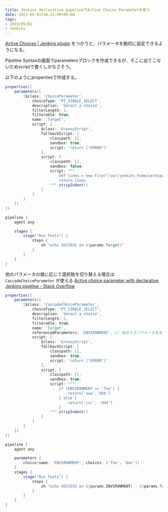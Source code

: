 ```yaml
---
title: Jenkins declarative pipelineでActive Choice Parameterを使う
date: 2023-05-01T16:22:00+09:00
tags:
- 2023/05/01
- Jenkins
---
```


[Active Choices | Jenkins plugin](https://plugins.jenkins.io/uno-choice/) をつかうと、パラメータを動的に設定できるようになる。

Pipeline Syntaxの画面でparametersブロックを作成できるが、そこに出てこないためscriptで書くしかなさそう。

以下のようにpropertiesで作成する。

````groovy
properties([
    parameters([
        [$class: 'ChoiceParameter', 
            choiceType: 'PT_SINGLE_SELECT',
            description: 'Select a choice',
            filterLength: 1,
            filterable: true,
            name: 'Target',
            script: [
                $class: 'GroovyScript',
                fallbackScript: [
                    classpath: [], 
                    sandbox: true, 
                    script: 'return ["ERROR"]'
                ],
                script: [
                    classpath: [], 
                    sandbox: false, 
                    script: """
                        def lines = new File("/var/jenkins_home/workspace/paramlist.txt").readLines()
                        return lines
                    """.stripIndent()
                ]
            ]
        ]
    ])
])

pipeline {
    agent any

    stages {
        stage("Run Tests") {
            steps {
                sh "echo SUCCESS on ${params.Target}"
            }
        }
    }
}
````

他のパラメータの値に応じて選択肢を切り替える場合は `CascadeChoiceParameter` が使える
[Active choice parameter with declarative Jenkins pipeline - Stack Overflow](https://stackoverflow.com/questions/63057793/active-choice-parameter-with-declarative-jenkins-pipeline)

````groovy
properties([
    parameters([
        [$class: 'CascadeChoiceParameter', 
            choiceType: 'PT_SINGLE_SELECT',
            description: 'Select a choice',
            filterLength: 1,
            filterable: true,
            name: 'Target',
            referencedParameters: 'ENVIRONMENT', // 依存するパラメータ名を指定
            script: [
                $class: 'GroovyScript',
                fallbackScript: [
                    classpath: [], 
                    sandbox: true, 
                    script: 'return ["ERROR"]'
                ],
                script: [
                    classpath: [], 
                    sandbox: true, 
                    script: """
                        if (ENVIRONMENT == 'foo') { 
                            return['aaa','bbb']
                        } else {
                            return['ccc', 'ddd']
                        }
                    """.stripIndent()
                ]
            ]
        ]
    ])
])

pipeline {
    agent any

    parameters {
        choice(name: 'ENVIRONMENT', choices: ['foo', 'bar'])
    }
    stages {
        stage("Run Tests") {
            steps {
                sh "echo SUCCESS on ${params.ENVIRONMENT} - ${params.Target}"
            }
        }
    }
}
````
